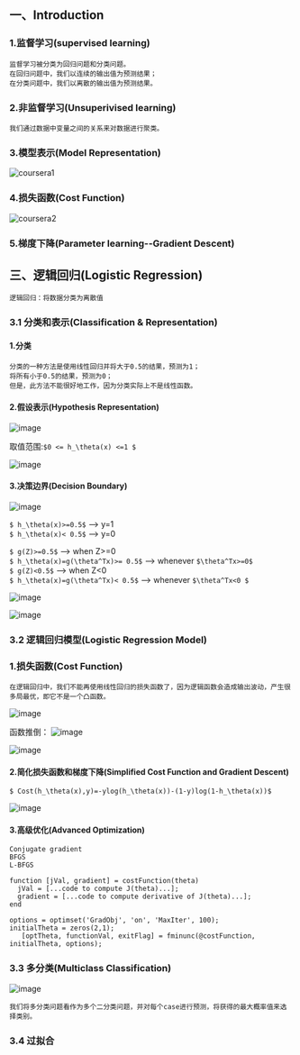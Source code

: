 ## 一、Introduction
### 1.监督学习(supervised learning)
    监督学习被分类为回归问题和分类问题。
    在回归问题中，我们以连续的输出值为预测结果；
    在分类问题中，我们以离散的输出值为预测结果。
### 2.非监督学习(Unsuperivised learning)
    我们通过数据中变量之间的关系来对数据进行聚类。
### 3.模型表示(Model Representation)
![coursera1](https://note.youdao.com/yws/api/personal/file/WEB51a9035af62b47cbb0352ed7323953fe?method=getImage&version=6122&cstk=AocfnfFN)
### 4.损失函数(Cost Function)
![coursera2](https://note.youdao.com/yws/api/personal/file/WEBc4965f77e818e4dd8fe5c2a2500a8724?method=getImage&version=6129&cstk=AocfnfFN)
### 5.梯度下降(Parameter learning--Gradient Descent)
## 三、逻辑回归(Logistic Regression)
    逻辑回归：将数据分类为离散值
### 3.1 分类和表示(Classification & Representation)
#### 1.分类
    分类的一种方法是使用线性回归并将大于0.5的结果，预测为1；
    将所有小于0.5的结果，预测为0；
    但是，此方法不能很好地工作，因为分类实际上不是线性函数。
#### 2.假设表示(Hypothesis Representation)
![image](https://gypsy-1255824480.cos.ap-beijing.myqcloud.com/ml/logistic1.jpg)

取值范围:`$0 <= h_\theta(x) <=1 $`

![image](https://gypsy-1255824480.cos.ap-beijing.myqcloud.com/ml/logistic2.jpg)
#### 3.决策边界(Decision Boundary)
![image](https://gypsy-1255824480.cos.ap-beijing.myqcloud.com/ml/logistic3.jpg)

`$ h_\theta(x)>=0.5$` --> y=1  
`$ h_\theta(x)< 0.5$` --> y=0

`$ g(Z)>=0.5$` --> when Z>=0  
`$ h_\theta(x)=g(\theta^Tx)>= 0.5$` --> whenever `$\theta^Tx>=0$`  
`$ g(Z)<0.5$` --> when Z<0  
`$ h_\theta(x)=g(\theta^Tx)< 0.5$` --> whenever `$\theta^Tx<0 $`

![image](https://gypsy-1255824480.cos.ap-beijing.myqcloud.com/ml/e.jpg)

![image](https://gypsy-1255824480.cos.ap-beijing.myqcloud.com/ml/e1.jpg)
### 3.2 逻辑回归模型(Logistic Regression Model)
### 1.损失函数(Cost Function)
    在逻辑回归中，我们不能再使用线性回归的损失函数了，因为逻辑函数会造成输出波动，产生很多局最优，即它不是一个凸函数。

![image](https://gypsy-1255824480.cos.ap-beijing.myqcloud.com/ml/logistic4.jpg)

函数推倒：
![image](https://gypsy-1255824480.cos.ap-beijing.myqcloud.com/ml/logistic5.png)

![image](https://gypsy-1255824480.cos.ap-beijing.myqcloud.com/ml/logistic6.jpg)
#### 2.简化损失函数和梯度下降(Simplified Cost Function and Gradient Descent)
`$ Cost(h_\theta(x),y)=-ylog(h_\theta(x))-(1-y)log(1-h_\theta(x))$`

![image](https://gypsy-1255824480.cos.ap-beijing.myqcloud.com/ml/logistic7.jpg)
#### 3.高级优化(Advanced Optimization)
    Conjugate gradient
    BFGS
    L-BFGS 
    
```
function [jVal, gradient] = costFunction(theta)
  jVal = [...code to compute J(theta)...];
  gradient = [...code to compute derivative of J(theta)...];
end
```

```
options = optimset('GradObj', 'on', 'MaxIter', 100);
initialTheta = zeros(2,1);
   [optTheta, functionVal, exitFlag] = fminunc(@costFunction, initialTheta, options);
```
### 3.3 多分类(Multiclass Classification)
![image](https://gypsy-1255824480.cos.ap-beijing.myqcloud.com/ml/logistic8.jpg)

    我们将多分类问题看作为多个二分类问题，并对每个case进行预测，将获得的最大概率值来选择类别。
### 3.4 过拟合




    
    



